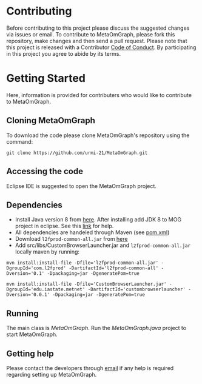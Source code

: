 # Contributing

Before contributing to this project please discuss the suggested changes via issues or email.
To contribute to MetaOmGraph, please fork this repository, make changes and then send a pull request.
Please note that this project is released with a Contributor [Code of Conduct](https://github.com/urmi-21/MetaOmGraph/blob/master/CODE_OF_CONDUCT.md). By participating in this project you agree to abide by its terms.


# Getting Started
Here, information is provided for contributers who would like to contribute to MetaOmGraph.


## Cloning MetaOmGraph
To download the code please clone MetaOmGraph's repository using the command:

```
git clone https://github.com/urmi-21/MetaOmGraph.git
```
## Accessing the code
Eclipse IDE is suggested to open the MetaOmGraph project.

## Dependencies
* Install Java version 8 from [here](https://www.oracle.com/technetwork/java/javase/downloads/index.html). After installing add JDK 8 to MOG project in eclipse.
See this [link](https://stackoverflow.com/questions/13635563/setting-jdk-in-eclipse) for help.
* All dependencies are handeled through Maven (see [pom.xml](https://github.com/urmi-21/MetaOmGraph/blob/tomvn/pom.xml))
* Download `l2fprod-common-all.jar` from [here](http://www.java2s.com/Code/Jar/l/Downloadl2fprodcommonalljar.htm)
* Add src/libs/CustomBrowserLauncher.jar and `l2fprod-common-all.jar` locally maven by running:
```
mvn install:install-file -Dfile='l2fprod-common-all.jar' -DgroupId='com.l2fprod' -DartifactId='l2fprod-common-all' -Dversion='0.1' -Dpackaging=jar -DgeneratePom=true

mvn install:install-file -Dfile='CustomBrowserLauncher.jar' -DgroupId='edu.iastate.metnet' -DartifactId='custombrowserlauncher' -Dversion='0.0.1' -Dpackaging=jar -DgeneratePom=true
```
 



## Running
The main class is _MetaOmGraph_. Run the _MetaOmGraph.java_ project to start MetaOmGraph.

## Getting help
Please contact the developers through [email](http://metnetweb.gdcb.iastate.edu/MetNet_MetaOmGraph_download.php) if any help is required regarding setting up MetaOmGraph.
